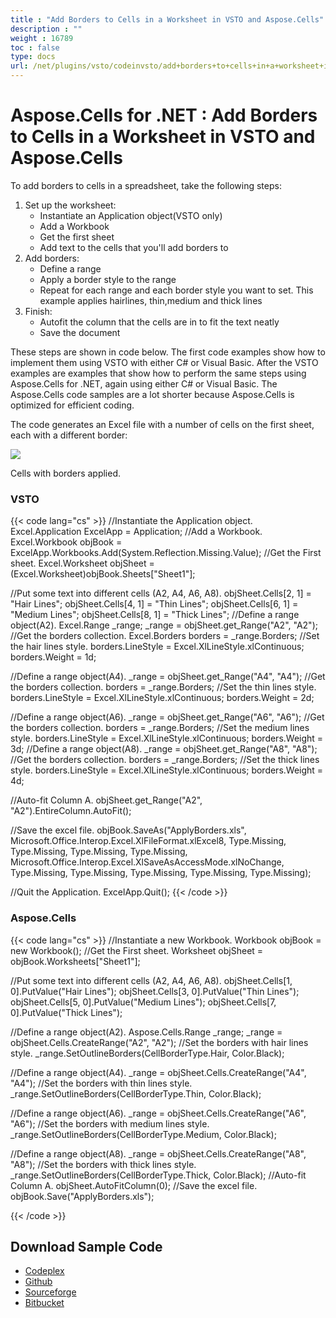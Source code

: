 ```yaml
---
title : "Add Borders to Cells in a Worksheet in VSTO and Aspose.Cells" 
description : "" 
weight : 16789 
toc : false
type: docs
url: /net/plugins/vsto/codeinvsto/add+borders+to+cells+in+a+worksheet+in+vsto+and+aspose.cells/
---
```


# Aspose.Cells for .NET : Add Borders to Cells in a Worksheet in VSTO and Aspose.Cells


To add borders to cells in a spreadsheet, take the following steps:

1.  Set up the worksheet:
    *   Instantiate an Application object(VSTO only)
    *   Add a Workbook
    *   Get the first sheet
    *   Add text to the cells that you'll add borders to
2.  Add borders:
    *   Define a range
    *   Apply a border style to the range
    *   Repeat for each range and each border style you want to set. This example applies hairlines, thin,medium and thick lines
3.  Finish:
    *   Autofit the column that the cells are in to fit the text neatly
    *   Save the document

These steps are shown in code below. The first code examples show how to implement them using VSTO with either C# or Visual Basic. After the VSTO examples are examples that show how to perform the same steps using Aspose.Cells for .NET, again using either C# or Visual Basic. The Aspose.Cells code samples are a lot shorter because Aspose.Cells is optimized for efficient coding.

The code generates an Excel file with a number of cells on the first sheet, each with a different border:

![](download/thumbnails/5020861/497314934)

Cells with borders applied.

### VSTO

{{< code lang="cs" >}}
//Instantiate the Application object.
Excel.Application ExcelApp = Application;
//Add a Workbook.
Excel.Workbook objBook = ExcelApp.Workbooks.Add(System.Reflection.Missing.Value);
//Get the First sheet.
Excel.Worksheet objSheet = (Excel.Worksheet)objBook.Sheets["Sheet1"];

//Put some text into different cells (A2, A4, A6, A8).
objSheet.Cells[2, 1] = "Hair Lines";
objSheet.Cells[4, 1] = "Thin Lines";
objSheet.Cells[6, 1] = "Medium Lines";
objSheet.Cells[8, 1] = "Thick Lines";
//Define a range object(A2).
Excel.Range _range;
_range = objSheet.get_Range("A2", "A2");
//Get the borders collection.
Excel.Borders borders = _range.Borders;
//Set the hair lines style.
borders.LineStyle = Excel.XlLineStyle.xlContinuous;
borders.Weight = 1d;

//Define a range object(A4).
_range = objSheet.get_Range("A4", "A4");
//Get the borders collection.
borders = _range.Borders;
//Set the thin lines style.
borders.LineStyle = Excel.XlLineStyle.xlContinuous;
borders.Weight = 2d;

//Define a range object(A6).
_range = objSheet.get_Range("A6", "A6");
//Get the borders collection.
borders = _range.Borders;
//Set the medium lines style.
borders.LineStyle = Excel.XlLineStyle.xlContinuous;
borders.Weight = 3d;
//Define a range object(A8).
_range = objSheet.get_Range("A8", "A8");
//Get the borders collection.
borders = _range.Borders;
//Set the thick lines style.
borders.LineStyle = Excel.XlLineStyle.xlContinuous;
borders.Weight = 4d;

//Auto-fit Column A.
objSheet.get_Range("A2", "A2").EntireColumn.AutoFit();

//Save the excel file.
objBook.SaveAs("ApplyBorders.xls",
            Microsoft.Office.Interop.Excel.XlFileFormat.xlExcel8,
            Type.Missing,
            Type.Missing,
            Type.Missing,
            Type.Missing,
            Microsoft.Office.Interop.Excel.XlSaveAsAccessMode.xlNoChange,
            Type.Missing,
            Type.Missing,
            Type.Missing,
            Type.Missing,
            Type.Missing);

//Quit the Application.
ExcelApp.Quit();
{{< /code >}}

### Aspose.Cells

{{< code lang="cs" >}}
//Instantiate a new Workbook.
Workbook objBook = new Workbook();
//Get the First sheet.
Worksheet objSheet = objBook.Worksheets["Sheet1"];

//Put some text into different cells (A2, A4, A6, A8).
objSheet.Cells[1, 0].PutValue("Hair Lines");
objSheet.Cells[3, 0].PutValue("Thin Lines");
objSheet.Cells[5, 0].PutValue("Medium Lines");
objSheet.Cells[7, 0].PutValue("Thick Lines");

//Define a range object(A2).
 Aspose.Cells.Range _range;
 _range = objSheet.Cells.CreateRange("A2", "A2");
//Set the borders with hair lines style.
 _range.SetOutlineBorders(CellBorderType.Hair, Color.Black);

//Define a range object(A4).
_range = objSheet.Cells.CreateRange("A4", "A4");
//Set the borders with thin lines style.
_range.SetOutlineBorders(CellBorderType.Thin, Color.Black);

//Define a range object(A6).
_range = objSheet.Cells.CreateRange("A6", "A6");
//Set the borders with medium lines style.
_range.SetOutlineBorders(CellBorderType.Medium, Color.Black);

//Define a range object(A8).
_range = objSheet.Cells.CreateRange("A8", "A8");
//Set the borders with thick lines style.
_range.SetOutlineBorders(CellBorderType.Thick, Color.Black);
//Auto-fit Column A.
objSheet.AutoFitColumn(0);
//Save the excel file.
objBook.Save("ApplyBorders.xls");

{{< /code >}}

## Download Sample Code

*   [Codeplex](https://asposevsto.codeplex.com/downloads/get/1459770)
*   [Github](https://github.com/asposemarketplace/Aspose_for_VSTO/releases/download/Aspose.Cells1.1/Add.Borders.to.Cells.in.a.Worksheet.Aspose.Cells.zip)
*   [Sourceforge](https://sourceforge.net/projects/asposevsto/files/Aspose.Cells%20Vs%20VSTO%20Excel/Add%20Borders%20to%20Cells%20in%20a%20Worksheet%20(Aspose.Cells).zip/download)
*   [Bitbucket](https://bitbucket.org/asposemarketplace/aspose-for-vsto/downloads/Add%20Borders%20to%20Cells%20in%20a%20Worksheet%20(Aspose.Cells).zip)

